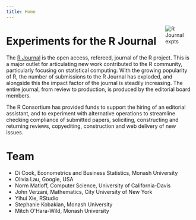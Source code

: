```yaml
---
title: Home
---
```


[<img src="images/logo.png" style="max-width:15%;min-width:40px;float:right;" alt="R Journal expts" />](https://github.com/RJexpts/pilot)

# Experiments for the R Journal

The [R Journal](https://journal.r-project.org) is the open access, refereed, journal of the R project. This is a major outlet for articulating new work contributed to the R community, particularly focusing on statistical computing. With the growing popularity of R, the number of submissions to the R Journal has exploded, and alongside this the impact factor of the journal is steadily increasing. The entire journal, from review to production, is produced by the editorial board members.

The R Consortium has provided funds to support the hiring of an editorial assistant, and to experiment with alternative operations to streamline checking compliance of submitted papers, soliciting, constructing and returning reviews, copyediting, construction and web delivery of new issues. 

# Team

- Di Cook, Econometrics and Business Statistics, Monash University
- Olivia Lau, Google, USA
- Norm Matloff, Computer Science, University of California-Davis
- John Verzani, Mathematics, City University of New York
- Yihui Xie, RStudio
- Stephanie Kobakian, Monash University
- Mitch O'Hara-Wild, Monash University

